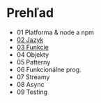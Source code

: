 # Prehľad

- 01 Platforma & node a npm
- [02 Jazyk](02_jazyk.md)
- [03 Funkcie](03_funkcie.md)
- 04 Objekty
- 05 Patterny
- 06 Funkcionálne prog.
- 07 Streamy
- 08 Async
- 09 Testing